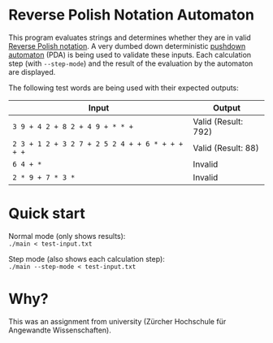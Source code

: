 # Reverse Polish Notation Automaton

This program evaluates strings and determines whether they are in valid [Reverse Polish notation](https://en.wikipedia.org/wiki/Reverse_Polish_notation). A very dumbed down deterministic [pushdown automaton](https://en.wikipedia.org/wiki/Pushdown_automaton) (PDA) is being used to validate these inputs. Each calculation step (with `--step-mode`) and the result of the evaluation by the automaton are displayed.

The following test words are being used with their expected outputs:

| Input                                           | Output              |
| ----------------------------------------------- | ------------------- |
| `3 9 + 4 2 + 8 2 + 4 9 + * * +`                 | Valid (Result: 792) |
| `2 3 + 1 2 + 3 2 7 + 2 5 2 4 + + 6 * + + + + +` | Valid (Result: 88)  |
| `6 4 + *`                                       | Invalid             |
| `2 * 9 + 7 * 3 *`                               | Invalid             |

# Quick start

Normal mode (only shows results):\
`./main < test-input.txt`

Step mode (also shows each calculation step):\
`./main --step-mode < test-input.txt`

# Why?

This was an assignment from university (Zürcher Hochschule für Angewandte Wissenschaften).
